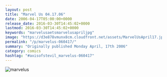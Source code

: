 ```yaml
---
layout: post
title: "Marvel Us 04.17.06"
date: 2006-04-17T05:00:00+0000
release_date: 2016-03-30T14:45:02+0000
lastmod: 2016-03-30T14:45:02+0000
keywords: "marvelusaetsmarvelusapriljpg"
image: "https://d3e878vmunx8cm.cloudfront.net/assets/MarvelUsApril17.jpg"
permalink: "/p/marvelus-060417/"
summary: "Originally published Monday April, 17th 2006"
category: comics
hashtag: "#axisofstevil_marvelus-060417"
---
```


![marvelus](https://d3e878vmunx8cm.cloudfront.net/assets/MarvelUsApril17.jpg)
